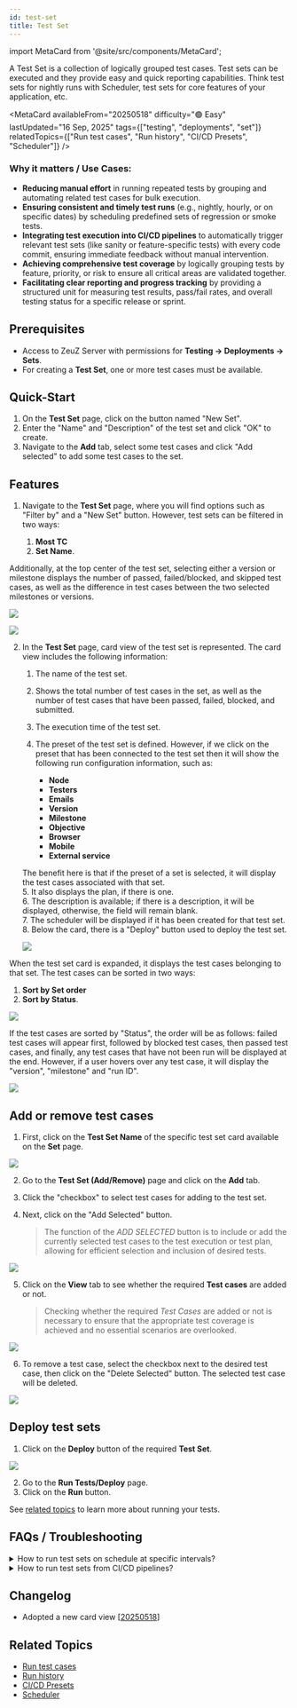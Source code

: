 ```yaml
---
id: test-set
title: Test Set
---
```


import MetaCard from '@site/src/components/MetaCard';

A Test Set is a collection of logically grouped test cases. Test sets can be executed and they provide easy and quick reporting capabilities. Think test sets for nightly runs with Scheduler, test sets for core features of your application, etc.

<MetaCard
  availableFrom="20250518"
  difficulty="🟢 Easy"
  lastUpdated="16 Sep, 2025"
  tags={["testing", "deployments", "set"]}
  relatedTopics={["Run test cases", "Run history", "CI/CD Presets", "Scheduler"]}
/>


### Why it matters / Use Cases:

*   **Reducing manual effort** in running repeated tests by grouping and automating related test cases for bulk execution.
*   **Ensuring consistent and timely test runs** (e.g., nightly, hourly, or on specific dates) by scheduling predefined sets of regression or smoke tests.
*   **Integrating test execution into CI/CD pipelines** to automatically trigger relevant test sets (like sanity or feature-specific tests) with every code commit, ensuring immediate feedback without manual intervention.
*   **Achieving comprehensive test coverage** by logically grouping tests by feature, priority, or risk to ensure all critical areas are validated together.
*   **Facilitating clear reporting and progress tracking** by providing a structured unit for measuring test results, pass/fail rates, and overall testing status for a specific release or sprint.

## Prerequisites
- Access to ZeuZ Server with permissions for **Testing → Deployments → Sets**.
- For creating a **Test Set**, one or more test cases must be available.

## Quick-Start
1. On the **Test Set** page, click on the button named "New Set".
2. Enter the "Name" and "Description" of the test set and click "OK" to create.
3. Navigate to the **Add** tab, select some test cases and click "Add selected" to add some test cases to the set.

## Features
1. Navigate to the **Test Set** page, where you will find options such as "Filter by" and a "New Set" button. However, test sets can be filtered in two ways: 

   1. **Most TC**    
   2. **Set Name**.

  Additionally, at the top center of the test set, selecting either a version or milestone displays the number of passed, failed/blocked, and skipped test cases, as well as the difference in test cases between the two selected milestones or versions.

  ![](/img/how-tos/how-to-create-test-sets/test-set.png)

  ![](/img/how-tos/how-to-create-test-sets/difference-test.png)

2. In the **Test Set** page, card view of the test set is represented. The card view includes the following information:  
   1. The name of the test set.
   2. Shows the total number of test cases in the set, as well as the number of test cases that have been passed, failed, blocked, and submitted.
   3. The execution time of the test set.
   4. The preset of the test set is defined. However, if we click on the preset that has been connected to the test set then it will show the following run configuration information, such as:

      - **Node**
      - **Testers**
      - **Emails**
      - **Version**
      - **Milestone**
      - **Objective**
      - **Browser**
      - **Mobile**
      - **External service**

    The benefit here is that if the preset of a set is selected, it will display the test cases associated with that set.  
   5. It also displays the plan, if there is one.  
   6. The description is available; if there is a description, it will be displayed, otherwise, the field will remain blank.  
   7. The scheduler will be displayed if it has been created for that test set.  
   8. Below the card, there is a "Deploy" button used to deploy the test set.  

   ![](/img/how-tos/how-to-create-test-sets/settings-button.png)

When the test set card is expanded, it displays the test cases belonging to that set. The test cases can be sorted in two ways:  
1. **Sort by Set order**
2. **Sort by Status**.

![](/img/how-tos/how-to-create-test-sets/set-description.png)

If the test cases are sorted by "Status", the order will be as follows: failed test cases will appear first, followed by blocked test cases, then passed test cases, and finally, any test cases that have not been run will be displayed at the end.
However, if a user hovers over any test case, it will display the "version", "milestone" and "run ID".

![](/img/how-tos/how-to-create-test-sets/set-version.png)


## Add or remove test cases
1. First, click on the **Test Set Name** of the specific test set card available on the **Set** page.

![](/img/how-tos/how-to-create-test-sets/card-set.png)

2. Go to the **Test Set (Add/Remove)** page and click on the **Add** tab.

3. Click the "checkbox" to select test cases for adding to the test set.

4. Next, click on the "Add Selected" button.
 
    > The function of the *ADD SELECTED* button is to include or add the currently selected test cases to the test execution or test plan, allowing for efficient selection and inclusion of desired tests.

![](/img/how-tos/how-to-create-test-sets/add-tab.png)

5. Click on the **View** tab to see whether the required **Test cases** are added or not.
    > Checking whether the required *Test Cases* are added or not is necessary to ensure that the appropriate test coverage is achieved and no essential scenarios are overlooked.

![](/img/how-tos/how-to-create-test-sets/view-tab.png)

6. To remove a test case, select the checkbox next to the desired test case, then click on the "Delete Selected" button. The selected test case will be deleted.

![](/img/how-tos/how-to-create-test-sets/remove-set.png)


## Deploy test sets
1. Click on the **Deploy** button of the required **Test Set**.

![](/img/how-tos/how-to-deploy-test-sets/set-deploy.png)

2. Go to the **Run Tests/Deploy** page.
3. Click on the **Run** button.

See [related topics](#related-topics) to learn more about running your tests.

## FAQs / Troubleshooting

<details>
<summary>How to run test sets on schedule at specific intervals?</summary> 

1. Create a "Run preset" from Testing → Deployment → Run Test with this set as the search filter.
2. Go to Testing → Configure → Schedule to create a schedule with the new preset.

</details>

<details>
<summary>How to run test sets from CI/CD pipelines?</summary> 

1. Create a "Run preset" from Testing → Deployment → Run Test with this set as the search filter.
2. Go to Testing → Configure → CI/Run preset and copy the cURL command or webhook url.
3. Put the cURL command in your CI/CD pipeline.

</details>

## Changelog

- Adopted a new card view [[20250518](/blog/zeuz-platform-20250518/)]

## Related Topics

- [Run test cases](#)
- [Run history](#)
- [CI/CD Presets](#)
- [Scheduler](#)
